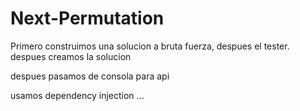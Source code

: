 # Next-Permutation


Primero construimos una solucion a bruta fuerza, 
despues el tester. 
despues creamos la solucion

despues pasamos de consola para api 

usamos dependency injection ... 


